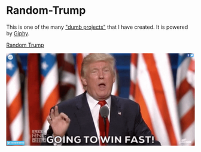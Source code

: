 # Random-Trump

This is one of the many ["dumb projects"](https://dumbprojects.com) that I have created. It is powered by [Giphy](https://giphy.com).

[Random Trump](https://randomtrump.com)

![Random Trump](https://raw.githubusercontent.com/jeremehancock/Dumb-Projects/master/src/images/projects/random-trump.png "Random Trump")

